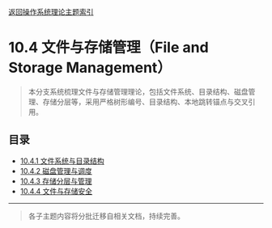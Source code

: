 [返回操作系统理论主题索引](../README.md)

# 10.4 文件与存储管理（File and Storage Management）

> 本分支系统梳理文件与存储管理理论，包括文件系统、目录结构、磁盘管理、存储分层等，采用严格树形编号、目录结构、本地跳转锚点与交叉引用。

## 目录
- [10.4.1 文件系统与目录结构](./10.4.1_File_Systems_and_Directory_Structure.md)
- [10.4.2 磁盘管理与调度](./10.4.2_Disk_Management_and_Scheduling.md)
- [10.4.3 存储分层与管理](./10.4.3_Storage_Hierarchy_and_Management.md)
- [10.4.4 文件与存储安全](./10.4.4_File_and_Storage_Security.md)

---

> 各子主题内容将分批迁移自相关文档，持续完善。 